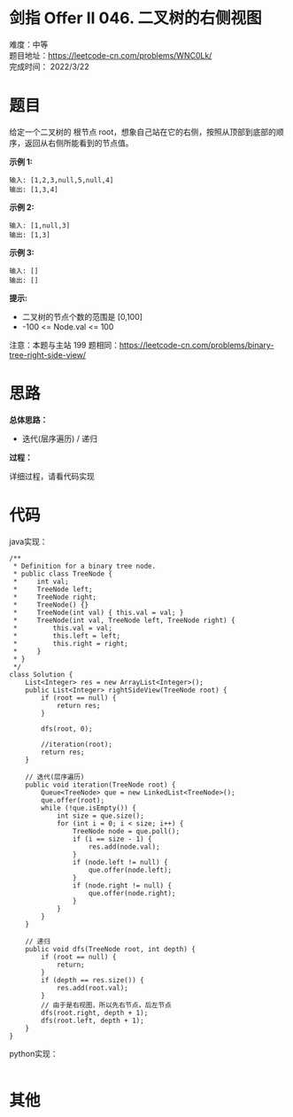 # 剑指 Offer II 046. 二叉树的右侧视图
难度：中等   
题目地址：https://leetcode-cn.com/problems/WNC0Lk/   
完成时间：  2022/3/22   
# 题目

给定一个二叉树的 根节点 root，想象自己站在它的右侧，按照从顶部到底部的顺序，返回从右侧所能看到的节点值。

**示例 1:**
```
输入: [1,2,3,null,5,null,4]
输出: [1,3,4]
```
**示例 2:**
```
输入: [1,null,3]
输出: [1,3]
```
**示例 3:**
```
输入: []
输出: []
```

**提示:**

+ 二叉树的节点个数的范围是 [0,100]
+ -100 <= Node.val <= 100 
 

注意：本题与主站 199 题相同：https://leetcode-cn.com/problems/binary-tree-right-side-view/


# 思路

**总体思路：**

+ 迭代(层序遍历) / 递归

**过程：**    

详细过程，请看代码实现

# 代码  
java实现：   
```
/**
 * Definition for a binary tree node.
 * public class TreeNode {
 *     int val;
 *     TreeNode left;
 *     TreeNode right;
 *     TreeNode() {}
 *     TreeNode(int val) { this.val = val; }
 *     TreeNode(int val, TreeNode left, TreeNode right) {
 *         this.val = val;
 *         this.left = left;
 *         this.right = right;
 *     }
 * }
 */
class Solution {
    List<Integer> res = new ArrayList<Integer>();
    public List<Integer> rightSideView(TreeNode root) {
        if (root == null) {
            return res;
        }

        dfs(root, 0);

        //iteration(root);
        return res;
    }

    // 迭代(层序遍历)
    public void iteration(TreeNode root) {
        Queue<TreeNode> que = new LinkedList<TreeNode>();
        que.offer(root);
        while (!que.isEmpty()) {
            int size = que.size();
            for (int i = 0; i < size; i++) {
                TreeNode node = que.poll();
                if (i == size - 1) {
                    res.add(node.val);
                }
                if (node.left != null) {
                    que.offer(node.left);
                }
                if (node.right != null) {
                    que.offer(node.right);
                }
            }
        }
    }

    // 递归
    public void dfs(TreeNode root, int depth) {
        if (root == null) {
            return;
        }
        if (depth == res.size()) {
            res.add(root.val);
        }
        // 由于是右视图，所以先右节点，后左节点
        dfs(root.right, depth + 1);
        dfs(root.left, depth + 1);
    }
}
```
python实现：   
```

```
# 其他



